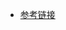 - [参考链接](https://blog.csdn.net/sinat_40770656/article/details/124597429?ops_request_misc=%257B%2522request%255Fid%2522%253A%2522167324003116800186518778%2522%252C%2522scm%2522%253A%252220140713.130102334.pc%255Fall.%2522%257D&request_id=167324003116800186518778&biz_id=0&utm_medium=distribute.pc_search_result.none-task-blog-2~all~first_rank_ecpm_v1~pc_rank_34-10-124597429-null-null.142^v70^pc_new_rank,201^v4^add_ask&utm_term=redis%20%E5%B4%A9%E6%BA%83%E4%BA%86%E5%A6%82%E4%BD%95%E5%8E%BB%E6%9F%A5%E7%9C%8B%E9%94%99%E8%AF%AF%E6%97%A5%E5%BF%97&spm=1018.2226.3001.4187)